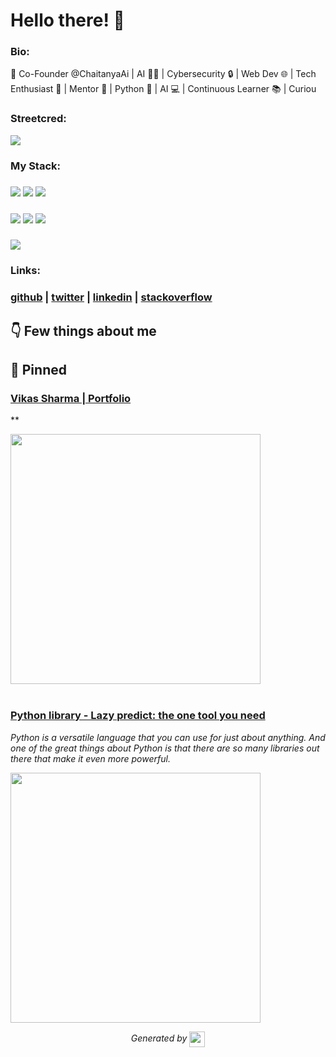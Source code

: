 
# Hello there! 👋


### Bio:

🚀 Co-Founder @ChaitanyaAi | AI 👨‍💻 | Cybersecurity 🔒 | Web Dev 🌐 | Tech Enthusiast 🤖 | Mentor 🌟 | Python 🐍 | AI 💻 | Continuous Learner 📚 | Curiou
            

### Streetcred:

<a href="https://www.tublian.com/profile/vikasharma005?ss=true"><img src="https://t74hnvwwsd.execute-api.us-east-1.amazonaws.com/dev/ft/profile/streetcred/badge/vikasharma005?type=without_score"></a>

### My Stack:

### <img src="https://t74hnvwwsd.execute-api.us-east-1.amazonaws.com/dev/ft/profile/streetcred/github/tag/Data%20Science"/> <img src="https://t74hnvwwsd.execute-api.us-east-1.amazonaws.com/dev/ft/profile/streetcred/github/tag/Data%20Engineering"/> <img src="https://t74hnvwwsd.execute-api.us-east-1.amazonaws.com/dev/ft/profile/streetcred/github/tag/Python"/>

### <img src="https://t74hnvwwsd.execute-api.us-east-1.amazonaws.com/dev/ft/profile/streetcred/github/tag/MLOps"/> <img src="https://t74hnvwwsd.execute-api.us-east-1.amazonaws.com/dev/ft/profile/streetcred/github/tag/JavaScript"/> <img src="https://t74hnvwwsd.execute-api.us-east-1.amazonaws.com/dev/ft/profile/streetcred/github/tag/Frontend"/>

### <img src="https://t74hnvwwsd.execute-api.us-east-1.amazonaws.com/dev/ft/profile/streetcred/github/tag/Backend"/>

### Links:

### <a href="https://www.github.com/vikasharma005">github</a> | <a href="https://www.twitter.com/hitechvikas05">twitter</a> | <a href="">linkedin</a> | <a href="https://stackoverflow.com/users/20146450/vikas-sharma">stackoverflow</a>

## 👇 Few things about me


<div>

            
</div>




## 📌 Pinned

<div>

<div>
<div id="pinned-card">

### <a href="https://portfolio-vikasharma005.vercel.app/" target="_blank">Vikas Sharma | Portfolio</a>
**

<a href="https://portfolio-vikasharma005.vercel.app/" target="_blank">
      <img src="https://user-images.githubusercontent.com/93978146/268505561-6b25d51b-5130-4a7c-ba8e-123bb44e0e9d.png" width="400px">
</a>
</div>
                  

<br/>



<div>
<div id="pinned-card">

### <a href="https://www.linkedin.com/pulse/python-library-lazy-predict-one-tool-you-need-vikas-sharma" target="_blank">Python library - Lazy predict: the one tool you need</a>
*Python is a versatile language that you can use for just about anything. And one of the great things about Python is that there are so many libraries out there that make it even more powerful.*

<a href="https://www.linkedin.com/pulse/python-library-lazy-predict-one-tool-you-need-vikas-sharma" target="_blank">
      <img src="https://media.licdn.com/dms/image/D4D12AQEP3OvvlEfw2Q/article-cover_image-shrink_720_1280/0/1669134877041?e=2147483647&v=beta&t=KD3ScErc3WYW5AP5KtNiKDqAfeJwSym0OIsKDYeeSfQ" width="400px">
</a>
</div>
                  
</div>
            

<p align="center">
<i>Generated by <a href="https://www.tublian.com/"><img src="https://tublian-newsletter-assets.s3.amazonaws.com/just-logo.png" width="25" style="vertical-align: middle"/></i>
</p>
